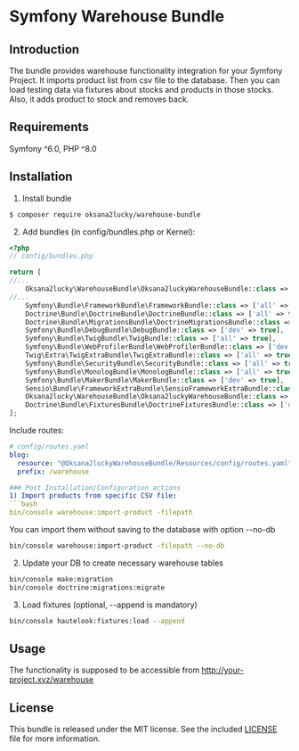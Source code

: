 Symfony Warehouse Bundle
==================

Introduction
------------

The bundle provides warehouse functionality integration for your Symfony Project. It imports product list from csv file to the database. Then you can load testing data via fixtures about stocks and products in those stocks.
Also, it adds product to stock and removes back.

Requirements
-------------------------------------------------------
Symfony ^6.0, PHP ^8.0

Installation
-------------------------------------------------------
1) Install bundle
```bash
$ composer require oksana2lucky/warehouse-bundle
```
2) Add bundles (in config/bundles.php or Kernel):
```php
<?php
// config/bundles.php

return [
//...
    Oksana2lucky\WarehouseBundle\Oksana2luckyWarehouseBundle::class => ['all' => true],,
//...
    Symfony\Bundle\FrameworkBundle\FrameworkBundle::class => ['all' => true],
    Doctrine\Bundle\DoctrineBundle\DoctrineBundle::class => ['all' => true],
    Doctrine\Bundle\MigrationsBundle\DoctrineMigrationsBundle::class => ['all' => true],
    Symfony\Bundle\DebugBundle\DebugBundle::class => ['dev' => true],
    Symfony\Bundle\TwigBundle\TwigBundle::class => ['all' => true],
    Symfony\Bundle\WebProfilerBundle\WebProfilerBundle::class => ['dev' => true, 'test' => true],
    Twig\Extra\TwigExtraBundle\TwigExtraBundle::class => ['all' => true],
    Symfony\Bundle\SecurityBundle\SecurityBundle::class => ['all' => true],
    Symfony\Bundle\MonologBundle\MonologBundle::class => ['all' => true],
    Symfony\Bundle\MakerBundle\MakerBundle::class => ['dev' => true],
    Sensio\Bundle\FrameworkExtraBundle\SensioFrameworkExtraBundle::class => ['all' => true],
    Oksana2lucky\WarehouseBundle\Oksana2luckyWarehouseBundle::class => ['all' => true],
    Doctrine\Bundle\FixturesBundle\DoctrineFixturesBundle::class => ['dev' => true, 'test' => true],
];
```

Include routes:
```yml
# config/routes.yaml
blog:
  resource: "@Oksana2luckyWarehouseBundle/Resources/config/routes.yaml"
  prefix: /warehouse

### Post Installation/Configuration actions
1) Import products from specific CSV file:
```bash
bin/console warehouse:import-product -filepath
```

You can import them without saving to the database with option --no-db
```bash
bin/console warehouse:import-product -filepath --no-db
```

2) Update your DB to create necessary warehouse tables
```bash
bin/console make:migration
bin/console doctrine:migrations:migrate
```

3) Load fixtures (optional, --append is mandatory)
```bash
bin/console hautelook:fixtures:load --append
```

Usage
-------------------------------------------------------
The functionality is supposed to be accessible from http://your-project.xyz/warehouse

License
-------
This bundle is released under the MIT license. See the included
[LICENSE](LICENSE) file for more information.